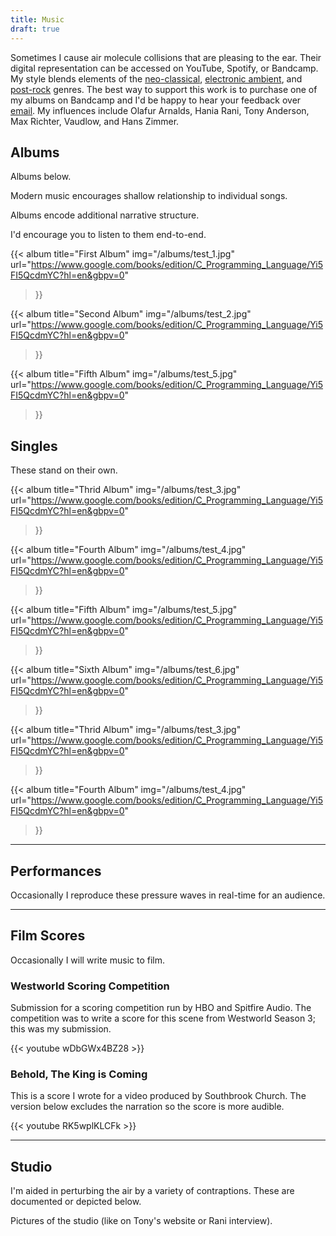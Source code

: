 ```yaml
---
title: Music
draft: true
---
```


Sometimes I cause air molecule collisions that are pleasing to the ear. Their digital representation can be accessed on YouTube, Spotify, or Bandcamp. My style blends elements of the [neo-classical](https://en.wikipedia.org/wiki/Neoclassicism_(music)), [electronic ambient](https://en.wikipedia.org/wiki/Ambient_music), and [post-rock](https://en.wikipedia.org/wiki/Post-rock) genres. The best way to support this work is to purchase one of my albums on Bandcamp and I'd be happy to hear your feedback over [email](/contact). My influences include Olafur Arnalds, Hania Rani, Tony Anderson, Max Richter, Vaudlow, and Hans Zimmer.

<!--
**Biography**: My musical education began with classical piano lessons during primary school. My most formative experience was as a keyboardist at Southbrook Church as a teenager, where I learned to improvise, play by ear, and was introduced to production and sound design. In college, Terrapin Record Label, etc. 5 years of trial-and-error to find my "sound" and learn violin/guitar.
-->

## Albums

Albums below. 

Modern music encourages shallow relationship to individual songs.

Albums encode additional narrative structure.

I'd encourage you to listen to them end-to-end.

{{< album
    title="First Album"
    img="/albums/test_1.jpg"
    url="https://www.google.com/books/edition/C_Programming_Language/Yi5FI5QcdmYC?hl=en&gbpv=0"
>}}

{{< album
    title="Second Album"
    img="/albums/test_2.jpg"
    url="https://www.google.com/books/edition/C_Programming_Language/Yi5FI5QcdmYC?hl=en&gbpv=0"
>}}

{{< album
    title="Fifth Album"
    img="/albums/test_5.jpg"
    url="https://www.google.com/books/edition/C_Programming_Language/Yi5FI5QcdmYC?hl=en&gbpv=0"
>}}

## Singles 

These stand on their own.

{{< album
    title="Thrid Album"
    img="/albums/test_3.jpg"
    url="https://www.google.com/books/edition/C_Programming_Language/Yi5FI5QcdmYC?hl=en&gbpv=0"
>}}
 
{{< album
    title="Fourth Album"
    img="/albums/test_4.jpg"
    url="https://www.google.com/books/edition/C_Programming_Language/Yi5FI5QcdmYC?hl=en&gbpv=0"
>}}

{{< album
    title="Fifth Album"
    img="/albums/test_5.jpg"
    url="https://www.google.com/books/edition/C_Programming_Language/Yi5FI5QcdmYC?hl=en&gbpv=0"
>}}
 
{{< album
    title="Sixth Album"
    img="/albums/test_6.jpg"
    url="https://www.google.com/books/edition/C_Programming_Language/Yi5FI5QcdmYC?hl=en&gbpv=0"
>}}

{{< album
    title="Thrid Album"
    img="/albums/test_3.jpg"
    url="https://www.google.com/books/edition/C_Programming_Language/Yi5FI5QcdmYC?hl=en&gbpv=0"
>}}

{{< album
    title="Fourth Album"
    img="/albums/test_4.jpg"
    url="https://www.google.com/books/edition/C_Programming_Language/Yi5FI5QcdmYC?hl=en&gbpv=0"
>}}

<!--
---

## Performances

A paragraph about performance venue's, live streaming information, and more.

{{< youtube KJu412f2yc0 >}}

-->

---

## Performances

Occasionally I reproduce these pressure waves in real-time for an audience.

---

## Film Scores

Occasionally I will write music to film.

### Westworld Scoring Competition

Submission for a scoring competition run by HBO and Spitfire Audio. The competition was to write a score for this scene from Westworld Season 3; this was my submission.

{{< youtube wDbGWx4BZ28 >}}

### Behold, The King is Coming

This is a score I wrote for a video produced by Southbrook Church. The version below excludes the narration so the score is more audible.

{{< youtube RK5wplKLCFk >}}

---

## Studio

I'm aided in perturbing the air by a variety of contraptions. These are documented or depicted below.

Pictures of the studio (like on Tony's website or Rani interview).
